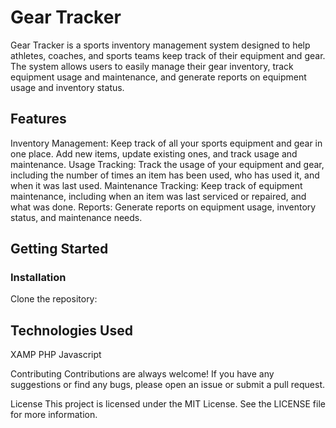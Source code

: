 # Gear Tracker

Gear Tracker is a sports inventory management system designed to help athletes, coaches, and sports teams keep track of their equipment and gear. The system allows users to easily manage their gear inventory, track equipment usage and maintenance, and generate reports on equipment usage and inventory status.

## Features
Inventory Management: Keep track of all your sports equipment and gear in one place. Add new items, update existing ones, and track usage and maintenance.
Usage Tracking: Track the usage of your equipment and gear, including the number of times an item has been used, who has used it, and when it was last used.
Maintenance Tracking: Keep track of equipment maintenance, including when an item was last serviced or repaired, and what was done.
Reports: Generate reports on equipment usage, inventory status, and maintenance needs.

## Getting Started

### Installation
Clone the repository:

## Technologies Used

XAMP
PHP
Javascript

Contributing
Contributions are always welcome! If you have any suggestions or find any bugs, please open an issue or submit a pull request.

License
This project is licensed under the MIT License. See the LICENSE file for more information.





